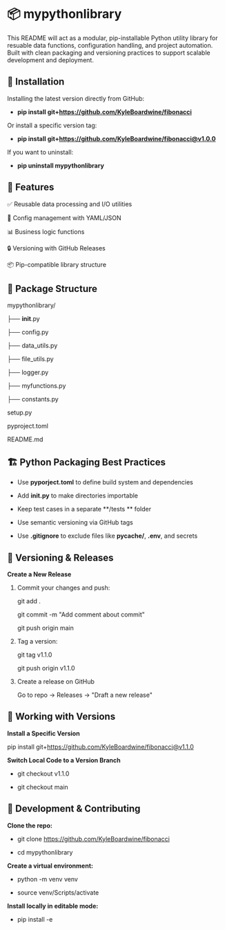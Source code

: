 # 📦 mypythonlibrary
This README will act as a modular, pip-installable Python utility library for resuable data functions, configuration handling, and project automation. Built with clean packaging and versioning practices to support scalable development and deployment.

## 🚀 Installation
Installing the latest version directly from GitHub:

- **pip install git+https://github.com/KyleBoardwine/fibonacci**

Or install a specific version tag:

- **pip install git+https://github.com/KyleBoardwine/fibonacci@v1.0.0**

If you want to uninstall:

- **pip uninstall mypythonlibrary**

## 🧠 Features
✅ Reusable data processing and I/O utilities

🔧 Config management with YAML/JSON

📊 Business logic functions

🔒 Versioning with GitHub Releases

📦 Pip-compatible library structure

## 📁 Package Structure

mypythonlibrary/

├── __init__.py

├── config.py

├── data_utils.py

├── file_utils.py

├── logger.py

├── myfunctions.py

├── constants.py

setup.py

pyproject.toml

README.md


## 🏗️ Python Packaging Best Practices
- Use **pyporject.toml** to define build system and dependencies

- Add **__init__.py** to make directories importable

- Keep test cases in a separate **/tests ** folder

- Use semantic versioning via GitHub tags

- Use **.gitignore** to exclude files like **__pycache__/**, **.env**, and secrets

## 🔖 Versioning & Releases

**Create a New Release**

1. Commit your changes and push:

   git add .
   
   git commit -m "Add comment about commit"
   
   git push origin main
   
2. Tag a version:

    git tag v1.1.0
   
   git push origin v1.1.0
   
3. Create a release on GitHub
   
   Go to repo -> Releases -> "Draft a new release"

## 🔄 Working with Versions

**Install a Specific Version**

pip install git+https://github.com/KyleBoardwine/fibonacci@v1.1.0

**Switch Local Code to a Version Branch**

- git checkout v1.1.0

- git checkout main

## 🧪 Development & Contributing
**Clone the repo:**

- git clone https://github.com/KyleBoardwine/fibonacci

- cd mypythonlibrary

**Create a virtual environment:**

- python -m venv venv

- source venv/Scripts/activate

**Install locally in editable mode:**

- pip install -e
